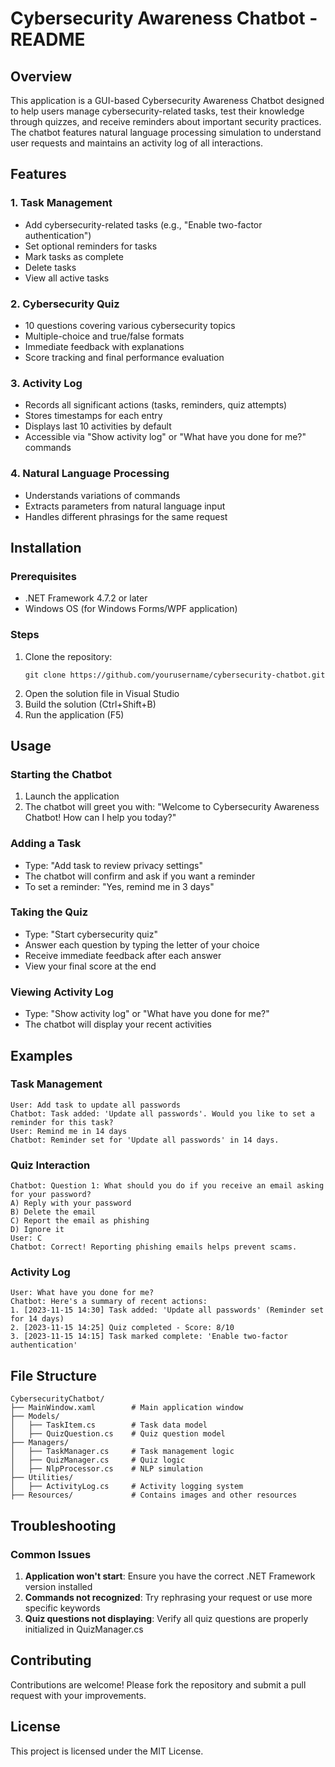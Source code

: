 # Cybersecurity Awareness Chatbot - README

## Overview
This application is a GUI-based Cybersecurity Awareness Chatbot designed to help users manage cybersecurity-related tasks, test their knowledge through quizzes, and receive reminders about important security practices. The chatbot features natural language processing simulation to understand user requests and maintains an activity log of all interactions.

## Features

### 1. Task Management
- Add cybersecurity-related tasks (e.g., "Enable two-factor authentication")
- Set optional reminders for tasks
- Mark tasks as complete
- Delete tasks
- View all active tasks

### 2. Cybersecurity Quiz
- 10 questions covering various cybersecurity topics
- Multiple-choice and true/false formats
- Immediate feedback with explanations
- Score tracking and final performance evaluation

### 3. Activity Log
- Records all significant actions (tasks, reminders, quiz attempts)
- Stores timestamps for each entry
- Displays last 10 activities by default
- Accessible via "Show activity log" or "What have you done for me?" commands

### 4. Natural Language Processing
- Understands variations of commands
- Extracts parameters from natural language input
- Handles different phrasings for the same request

## Installation

### Prerequisites
- .NET Framework 4.7.2 or later
- Windows OS (for Windows Forms/WPF application)

### Steps
1. Clone the repository:
   ```
   git clone https://github.com/yourusername/cybersecurity-chatbot.git
   ```
2. Open the solution file in Visual Studio
3. Build the solution (Ctrl+Shift+B)
4. Run the application (F5)

## Usage

### Starting the Chatbot
1. Launch the application
2. The chatbot will greet you with: "Welcome to Cybersecurity Awareness Chatbot! How can I help you today?"

### Adding a Task
- Type: "Add task to review privacy settings"
- The chatbot will confirm and ask if you want a reminder
- To set a reminder: "Yes, remind me in 3 days"

### Taking the Quiz
- Type: "Start cybersecurity quiz"
- Answer each question by typing the letter of your choice
- Receive immediate feedback after each answer
- View your final score at the end

### Viewing Activity Log
- Type: "Show activity log" or "What have you done for me?"
- The chatbot will display your recent activities

## Examples

### Task Management
```
User: Add task to update all passwords
Chatbot: Task added: 'Update all passwords'. Would you like to set a reminder for this task?
User: Remind me in 14 days
Chatbot: Reminder set for 'Update all passwords' in 14 days.
```

### Quiz Interaction
```
Chatbot: Question 1: What should you do if you receive an email asking for your password?
A) Reply with your password
B) Delete the email
C) Report the email as phishing
D) Ignore it
User: C
Chatbot: Correct! Reporting phishing emails helps prevent scams.
```

### Activity Log
```
User: What have you done for me?
Chatbot: Here's a summary of recent actions:
1. [2023-11-15 14:30] Task added: 'Update all passwords' (Reminder set for 14 days)
2. [2023-11-15 14:25] Quiz completed - Score: 8/10
3. [2023-11-15 14:15] Task marked complete: 'Enable two-factor authentication'
```

## File Structure
```
CybersecurityChatbot/
├── MainWindow.xaml        # Main application window
├── Models/
│   ├── TaskItem.cs        # Task data model
│   ├── QuizQuestion.cs    # Quiz question model
├── Managers/
│   ├── TaskManager.cs     # Task management logic
│   ├── QuizManager.cs     # Quiz logic
│   ├── NlpProcessor.cs    # NLP simulation
├── Utilities/
│   ├── ActivityLog.cs     # Activity logging system
├── Resources/             # Contains images and other resources
```

## Troubleshooting

### Common Issues
1. **Application won't start**: Ensure you have the correct .NET Framework version installed
2. **Commands not recognized**: Try rephrasing your request or use more specific keywords
3. **Quiz questions not displaying**: Verify all quiz questions are properly initialized in QuizManager.cs

## Contributing
Contributions are welcome! Please fork the repository and submit a pull request with your improvements.

## License
This project is licensed under the MIT License.
